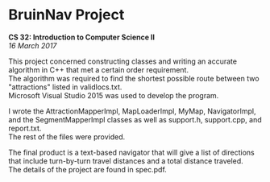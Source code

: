 # BruinNav Project
**CS 32: Introduction to Computer Science II**  
*16 March 2017*

This project concerned constructing classes and writing an accurate algorithm in C++ that met a certain order requirement. <br />
The algorithm was required to find the shortest possible route between two "attractions" listed in validlocs.txt. <br />
Microsoft Visual Studio 2015 was used to develop the program.

I wrote the AttractionMapperImpl, MapLoaderImpl, MyMap, NavigatorImpl, and the SegmentMapperImpl classes as well as support.h, support.cpp, and report.txt. <br />
The rest of the files were provided.

The final product is a text-based navigator that will give a list of directions that include turn-by-turn travel distances and a total distance traveled. <br />
The details of the project are found in spec.pdf.
